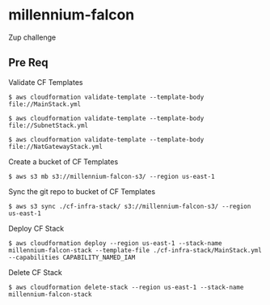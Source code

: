 # millennium-falcon
Zup challenge

## Pre Req

Validate CF Templates

` $ aws cloudformation validate-template --template-body file://MainStack.yml `

` $ aws cloudformation validate-template --template-body file://SubnetStack.yml `

` $ aws cloudformation validate-template --template-body file://NatGatewayStack.yml `

Create a bucket of CF Templates

` $ aws s3 mb s3://millennium-falcon-s3/ --region us-east-1 `

Sync the git repo to bucket of CF Templates

` $ aws s3 sync ./cf-infra-stack/ s3://millennium-falcon-s3/ --region us-east-1 `

Deploy CF Stack

` $ aws cloudformation deploy --region us-east-1 --stack-name millennium-falcon-stack --template-file ./cf-infra-stack/MainStack.yml --capabilities CAPABILITY_NAMED_IAM `

Delete CF Stack

` $ aws cloudformation delete-stack --region us-east-1 --stack-name millennium-falcon-stack `